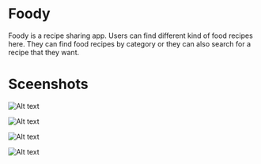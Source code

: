 # Foody

Foody is a recipe sharing app. Users can find different kind of food recipes here. They can find food recipes by category or they can also search for a recipe that they want.

# Sceenshots

![Alt text](./assets/images/image.png)

![Alt text](./assets/images/image-3.png)

![Alt text](./assets/images/image-1.png)

![Alt text](./assets/images/image-2.png)
